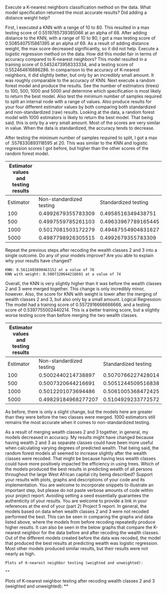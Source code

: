 
 
Execute a K-nearest neighbors classification method on the data. What model specification returned the most accurate results? Did adding a distance weight help?

First, I executed a KNN with a range of 10 to 80. This resulted in a max testing score of 0.5519765739385066 at an alpha of 68. After adding distance to the KNN, with a range of 10 to 80, I got a max testing score of 0.5085407515861395 at an alpha of 69. As a result of adding distance weight, the max score decreased significantly, so it did not help.
Execute a logistic regression method on the data. How did this model fair in terms of accuracy compared to K-nearest neighbors?
This model resulted in a training score of 0.5452473958333334, and a testing score of 0.552464616886286. In comparison to the accuracy of K-nearest neighbors, it did slightly better, but only by an incredibly small amount. It was roughly comparable to the accuracy of KNN.
Next execute a random forest model and produce the results. See the number of estimators (trees) to 100, 500, 1000 and 5000 and determine which specification is most likely to return the best model. Also test the minimum number of samples required to split an internal node with a range of values. Also produce results for your four different estimator values by both comparing both standardized and non-standardized (raw) results.
Looking at the data, a random forest model with 1000 estimators is likely to return the best model. That being said, this is only by a very small amount. Most of the scores are very similar in value. When the data is standardized, the accuracy tends to decrease. 
 
After testing the minimum number of samples required to split, I got a max of .5578330893118595 at 20. This was similar to the KNN and logistic regression scores I got before, but higher than the other scores of the random forest model.
 
| Estimator values and testing results |                          |                      |
|--------------------------------------|--------------------------|----------------------|
| Estimator                            | Non-standardized testing | Standardized testing |
| 100                                  | 0.4992679355783309       | 0.4958516349438751   |
| 500                                  | 0.4997559785261103       | 0.49633967789165445  |
| 1000                                 | 0.5017081503172279       | 0.49487554904831627  |
| 5000                                 | 0.4987798926305515       | 0.4992679355783309   |
 
Repeat the previous steps after recoding the wealth classes 2 and 3 into a single outcome. Do any of your models improve? Are you able to explain why your results have changed?
 
	KNN: 0.5612493899463152 at a value of 76 
	KNN with weight: 0.5007320644216691 at a value of 74

Overall, the KNN is very slightly higher than it was before the wealth classes 2 and 3 were merged together. This change is only incredibly minor, however. Also, the score for KNN with weight is lower after the merging of wealth classes 2 and 3, but also only by a small amount.
Logical Regression: The model had a training score of 0.5572916666666666, and a testing score of 0.5397755002440214. This is a better training score, but a slightly worse testing score than before merging the two wealth classes.
	
| Estimator values and testing results |                          |                      |
|--------------------------------------|--------------------------|----------------------|
| Estimator                            | Non-standardized testing | Standardized testing |
| 100                                  | 0.5002440214738897       | 0.5070766227428014   |
| 500                                  | 0.5007320644216691       | 0.5051244509516838   |
| 1000                                 | 0.5012201073694486       | 0.5061005368472425   |
| 5000                                 | 0.49829184968277207      | 0.5104929233772572   |
 
As before, there is only a slight change, but the models here are greater than they were before the two classes were merged. 1000 estimators still remains the most accurate when it comes to non-standardized testing.
 
As a result of merging wealth classes 2 and 3 together, in general, my models decreased in accuracy. My results might have changed because having wealth 2 and 3 as separate classes could have been more useful when calculating varying degrees of predicted wealth. That being said, the random forest models all seemed to increase slightly after the wealth classes were recoded. That might be because having less wealth classes could have more positively impacted the efficiency in using trees.
Which of the models produced the best results in predicting wealth of all persons throughout the large West African capital city being described? Support your results with plots, graphs and descriptions of your code and its implementation. You are welcome to incorporate snippets to illustrate an important step, but please do not paste verbose amounts of code within your project report. Avoiding setting a seed essentially guarantees the authenticity of your results. You are welcome to provide a link in your references at the end of your (part 2) Project 5 report.
In general, the models based on data when wealth classes 2 and 3 were not recoded performed the best. This can be seen in comparing the graphs and data listed above, where the models from before recoding repeatedly produce higher results. It can also be seen in the below graphs that compare the K-nearest neighbor for the data before and after recoding the wealth classes. Out of the different models created before the data was recoded, the model that produced the best results at predicting wealth was logistic regression. Most other models produced similar results, but their results were not nearly as high.





	Plots of K-nearest neighbor testing (weighted and unweighted):

	**


Plots of K-nearest neighbor testing after recoding wealth classes 2 and 3 (weighted and unweighted):
	**


